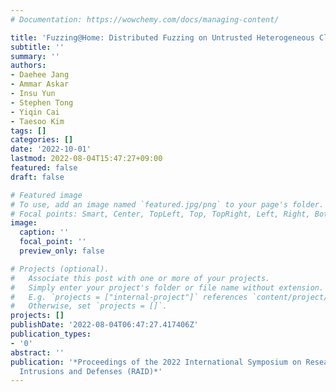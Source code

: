 ```yaml
---
# Documentation: https://wowchemy.com/docs/managing-content/

title: 'Fuzzing@Home: Distributed Fuzzing on Untrusted Heterogeneous Clients (to appear)'
subtitle: ''
summary: ''
authors:
- Daehee Jang
- Ammar Askar
- Insu Yun
- Stephen Tong
- Yiqin Cai
- Taesoo Kim
tags: []
categories: []
date: '2022-10-01'
lastmod: 2022-08-04T15:47:27+09:00
featured: false
draft: false

# Featured image
# To use, add an image named `featured.jpg/png` to your page's folder.
# Focal points: Smart, Center, TopLeft, Top, TopRight, Left, Right, BottomLeft, Bottom, BottomRight.
image:
  caption: ''
  focal_point: ''
  preview_only: false

# Projects (optional).
#   Associate this post with one or more of your projects.
#   Simply enter your project's folder or file name without extension.
#   E.g. `projects = ["internal-project"]` references `content/project/deep-learning/index.md`.
#   Otherwise, set `projects = []`.
projects: []
publishDate: '2022-08-04T06:47:27.417406Z'
publication_types:
- '0'
abstract: ''
publication: '*Proceedings of the 2022 International Symposium on Research in Attacks,
  Intrusions and Defenses (RAID)*'
---
```

